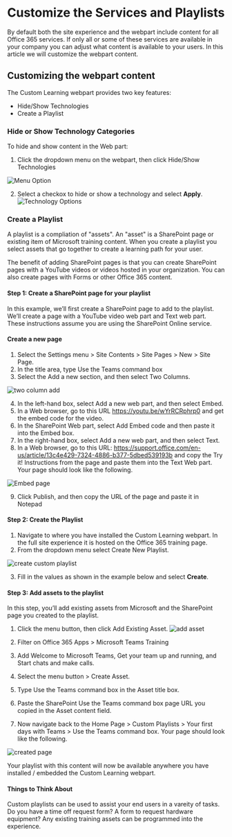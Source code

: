 # Customize the Services and Playlists

By default both the site experience and the webpart include content for all Office 365 services.  If only all or some of these services are available in your company you can adjust what content is available to your users.  In this article we will customize the webpart content.  

## Customizing the webpart content

The Custom Learning webpart provides two key features:
- Hide/Show Technologies
- Create a Playlist

### Hide or Show Technology Categories

To hide and show content in the Web part: 
1.	Click the dropdown menu on the webpart, then click Hide/Show Technologies

![Menu Option](media/clohideshow.png)

2. Select a checkox to hide or show a technology and select **Apply**.
![Technology Options](media/clohideshow1.png)

### Create a Playlist

A playlist is a compliation of "assets". An "asset" is a SharePoint page or existing item of Microsoft training content. When you create a playlist you select assets that go together to create a learning path for your user.  

The benefit of adding SharePoint pages is that you can create SharePoint pages with a YouTube videos or videos hosted in your organization. You can also create pages with Forms or other Office 365 content.  

#### Step 1: Create a SharePoint page for your playlist
In this example, we’ll first create a SharePoint page to add to the playlist. We’ll create a page with a YouTube video web part and Text web part.  These instructions assume you are using the SharePoint Online service. 

#### Create a new page
1.	Select the Settings menu > Site Contents > Site Pages > New > Site Page.
2.	In the title area, type Use the Teams command box
3.	Select the Add a new section, and then select Two Columns.

![two column add](media/clo365addtwocolumn.png)

4.	In the left-hand box, select Add a new web part, and then select Embed. 
5.	In a Web browser, go to this URL https://youtu.be/wYrRCRphrp0 and get the embed code for the video. 
6.	In the SharePoint Web part, select Add Embed code and then paste it into the Embed box. 
7.	In the right-hand box, select Add a new web part, and then select Text. 
8.	In a Web browser, go to this URL: https://support.office.com/en-us/article/13c4e429-7324-4886-b377-5dbed539193b and copy the Try it! Instructions from the page and paste them into the Text Web part. Your page should look like the following. 

![Embed page](media/clo365teamscommandbox.png)

9.	Click Publish, and then copy the URL of the page and paste it in Notepad

#### Step 2: Create the Playlist
1.	Navigate to where you have installed the Custom Learning webpart. In the full site experience it is hosted on the Office 365 training page. 
2.	From the dropdown menu select Create New Playlist. 

![create custom playlist](media/clo365createplaylist.png)

3.	Fill in the values as shown in the example below and select **Create**. 

#### Step 3: Add assets to the playlist
In this step, you’ll add existing assets from Microsoft and the SharePoint page you created to the playlist. 

1.	Click the menu button, then click Add Existing Asset.
![add asset](media/clo365addasset.png)

2.	Filter on Office 365 Apps > Microsoft Teams Training
3.	Add Welcome to Microsoft Teams, Get your team up and running, and Start chats and make calls.
4.	Select the menu button > Create Asset.
5.	Type Use the Teams command box in the Asset title box. 
6.	Paste the SharePoint Use the Teams command box page URL you copied in the Asset content field. 
7.	Now navigate back to the Home Page > Custom Playlists > Your first days with Teams > Use the Teams command box. Your page should look like the following. 

![created page](media/clo365createplaylist2.png)

Your playlist with this content will now be available anywhere you have installed / embedded the Custom Learning webpart. 

#### Things to Think About

Custom playlists can be used to assist your end users in a vareity of tasks.  Do you have a time off request form?  A form to request hardware equipment?  Any existing training assets can be programmed into the experience.  
